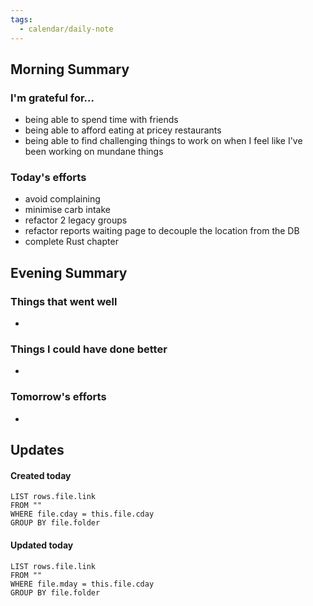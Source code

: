```yaml
---
tags:
  - calendar/daily-note
---
```


## Morning Summary

### I'm grateful for...

- being able to spend time with friends
- being able to afford eating at pricey restaurants
- being able to find challenging things to work on when I feel like I've been working on mundane things

### Today's efforts

- avoid complaining
- minimise carb intake
- refactor 2 legacy groups
- refactor reports waiting page to decouple the location from the DB
- complete Rust chapter

## Evening Summary

### Things that went well

-

### Things I could have done better

-

### Tomorrow's efforts

-

## Updates

#### Created today

```dataview
LIST rows.file.link
FROM ""
WHERE file.cday = this.file.cday
GROUP BY file.folder
```

#### Updated today

```dataview
LIST rows.file.link
FROM ""
WHERE file.mday = this.file.cday
GROUP BY file.folder
```
